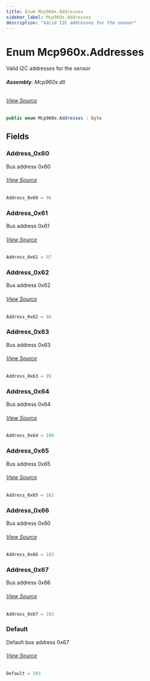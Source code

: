 ```yaml
---
title: Enum Mcp960x.Addresses
sidebar_label: Mcp960x.Addresses
description: "Valid I2C addresses for the sensor"
---
```

# Enum Mcp960x.Addresses
Valid I2C addresses for the sensor

###### **Assembly**: Mcp960x.dll
###### [View Source](https://github.com/WildernessLabs/Meadow.Foundation.git/blob/develop/Source/Meadow.Foundation.Peripherals/Sensors.Temperature.Mcp960x/Driver/Mcp960x.Enums.cs#L8)
```csharp title="Declaration"
public enum Mcp960x.Addresses : byte
```
## Fields
### Address_0x60
Bus address 0x60
###### [View Source](https://github.com/WildernessLabs/Meadow.Foundation.git/blob/develop/Source/Meadow.Foundation.Peripherals/Sensors.Temperature.Mcp960x/Driver/Mcp960x.Enums.cs#L13)
```csharp title="Declaration"
Address_0x60 = 96
```
### Address_0x61
Bus address 0x61
###### [View Source](https://github.com/WildernessLabs/Meadow.Foundation.git/blob/develop/Source/Meadow.Foundation.Peripherals/Sensors.Temperature.Mcp960x/Driver/Mcp960x.Enums.cs#L17)
```csharp title="Declaration"
Address_0x61 = 97
```
### Address_0x62
Bus address 0x62
###### [View Source](https://github.com/WildernessLabs/Meadow.Foundation.git/blob/develop/Source/Meadow.Foundation.Peripherals/Sensors.Temperature.Mcp960x/Driver/Mcp960x.Enums.cs#L21)
```csharp title="Declaration"
Address_0x62 = 98
```
### Address_0x63
Bus address 0x63
###### [View Source](https://github.com/WildernessLabs/Meadow.Foundation.git/blob/develop/Source/Meadow.Foundation.Peripherals/Sensors.Temperature.Mcp960x/Driver/Mcp960x.Enums.cs#L25)
```csharp title="Declaration"
Address_0x63 = 99
```
### Address_0x64
Bus address 0x64
###### [View Source](https://github.com/WildernessLabs/Meadow.Foundation.git/blob/develop/Source/Meadow.Foundation.Peripherals/Sensors.Temperature.Mcp960x/Driver/Mcp960x.Enums.cs#L29)
```csharp title="Declaration"
Address_0x64 = 100
```
### Address_0x65
Bus address 0x65
###### [View Source](https://github.com/WildernessLabs/Meadow.Foundation.git/blob/develop/Source/Meadow.Foundation.Peripherals/Sensors.Temperature.Mcp960x/Driver/Mcp960x.Enums.cs#L33)
```csharp title="Declaration"
Address_0x65 = 101
```
### Address_0x66
Bus address 0x60
###### [View Source](https://github.com/WildernessLabs/Meadow.Foundation.git/blob/develop/Source/Meadow.Foundation.Peripherals/Sensors.Temperature.Mcp960x/Driver/Mcp960x.Enums.cs#L37)
```csharp title="Declaration"
Address_0x66 = 102
```
### Address_0x67
Bus address 0x66
###### [View Source](https://github.com/WildernessLabs/Meadow.Foundation.git/blob/develop/Source/Meadow.Foundation.Peripherals/Sensors.Temperature.Mcp960x/Driver/Mcp960x.Enums.cs#L41)
```csharp title="Declaration"
Address_0x67 = 103
```
### Default
Default bus address 0x67
###### [View Source](https://github.com/WildernessLabs/Meadow.Foundation.git/blob/develop/Source/Meadow.Foundation.Peripherals/Sensors.Temperature.Mcp960x/Driver/Mcp960x.Enums.cs#L45)
```csharp title="Declaration"
Default = 103
```
